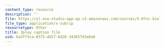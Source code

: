 ```yaml
---
content_type: resource
description: ''
file: https://ol-ocw-studio-app-qa.s3.amazonaws.com/courses/5-07sc-biological-chemistry-i-fall-2013/6a3ff3ca0375dd276d26343657d3e0a8_61ZVXmh6ae0.srt
file_type: application/x-subrip
resourcetype: Other
title: 3play caption file
uid: 6a3ff3ca-0375-dd27-6d26-343657d3e0a8
---
```

